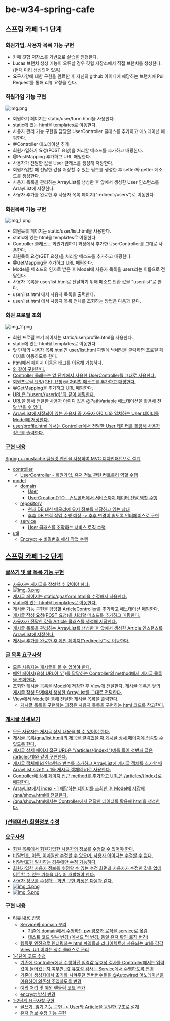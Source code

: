 # be-w34-spring-cafe
## 스프링 카페 1-1 단계
### 회원가입, 사용자 목록 기능 구현
- 카페 깃헙 저장소를 기반으로 실습을 진행한다.
- Lucas 브랜치 생성 기능이 오류날 경우 깃헙 저장소에서 직접 브랜치를 생성한다. (현재 미리 생성되어 있음)
- 요구사항에 대한 구현을 완료한 후 자신의 github 아이디에 해당하는 브랜치에 Pull Request를 통해 리뷰 요청을 한다.

### 회원가입 기능 구현
![img.png](img.png)
- 회원하기 페이지는 static/user/form.html을 사용한다.
- static에 있는 html을 templates로 이동한다.
- 사용자 관리 기능 구현을 담당할 UserController 클래스를 추가하고 애노테이션 매핑한다.
- @Controller 애노테이션 추가
- 회원가입하기 요청(POST 요청)을 처리할 메소드를 추가하고 매핑한다.
- @PostMapping 추가하고 URL 매핑한다.
- 사용자가 전달한 값을 User 클래스를 생성해 저장한다.
- 회원가입할 때 전달한 값을 저장할 수 있는 필드를 생성한 후 setter와 getter 메소드를 생성한다.
- 사용자 목록을 관리하는 ArrayList를 생성한 후 앞에서 생성한 User 인스턴스를 ArrayList에 저장한다.
- 사용자 추가를 완료한 후 사용자 목록 페이지("redirect:/users")로 이동한다.

### 회원목록 기능 구현
![img_1.png](img_1.png)
- 회원목록 페이지는 static/user/list.html을 사용한다.
- static에 있는 html을 templates로 이동한다.
- Controller 클래스는 회원가입하기 과정에서 추가한 UserController를 그대로 사용한다.
- 회원목록 요청(GET 요청)을 처리할 메소드를 추가하고 매핑한다.
- @GetMapping을 추가하고 URL 매핑한다.
- Model을 메소드의 인자로 받은 후 Model에 사용자 목록을 users라는 이름으로 전달한다.
- 사용자 목록을 user/list.html로 전달하기 위해 메소드 반환 값을 "user/list"로 한다.
- user/list.html 에서 사용자 목록을 출력한다.
- user/list.html 에서 사용자 목록 전체를 조회하는 방법은 다음과 같다.

### 회원 프로필 조회
![img_2.png](img_2.png)
- 회원 프로필 보기 페이지는 static/user/profile.html을 사용한다.
- static에 있는 html을 templates로 이동한다.
- 앞 단계의 사용자 목록 html인 user/list.html 파일에 닉네임을 클릭하면 프로필 페이지로 이동하도록 한다.
- html에서 페이지 이동은 <a /> 태그를 이용해 가능하다.
- <a href="/users/{{userId}}" />와 같이 구현한다.
- Controller 클래스는 앞 단계에서 사용한 UserController를 그대로 사용한다.
- 회원프로필 요청(GET 요청)을 처리할 메소드를 추가하고 매핑한다.
- @GetMapping을 추가하고 URL 매핑한다.
- URL은 "/users/{userId}"와 같이 매핑한다.
- URL을 통해 전달한 사용자 아이디 값은 @PathVariable 애노테이션을 활용해 전달 받을 수 있다.
- ArrayList에 저장되어 있는 사용자 중 사용자 아이디와 일치하는 User 데이터를 Model에 저장한다.
- user/profile.html 에서는 Controller에서 전달한 User 데이터를 활용해 사용자 정보를 출력한다.

### 구현 내용
Spring + mustache 템플릿 엔진을 사용하여 MVC 디자인패턴으로 설계
- controller
  - UserController - 회원가입, 유저 정보 관련 컨트롤러 역할 수행
- model
  - domain
    - User
    - UserCreationDTO - 컨트롤러에서 서비스까지 데이터 전달 역할 수행
  - repository
    - 현재 DB 대신 메모리에 유저 정보를 저장하고 있는 상태
    - 추후 DB 연결 작업 수행 예정 -> 추후 변경이 쉽도록 인터페이스로 구현
  - service
    - User 클래스를 조작하는 서비스 로직 수행
- util
  - Encrypt -> 비밀번호 해싱 작업 수행

## 스프링 카페 1-2 단계
### 글쓰기 및 글 목록 기능 구현
- 사용자는 게시글을 작성할 수 있어야 한다.
- ![img_3.png](img_3.png)
- 게시글 페이지는 static/qna/form.html을 수정해서 사용한다.
- static에 있는 html을 templates로 이동한다.
- 게시글 기능 구현을 담당할 ArticleController를 추가하고 애노테이션 매핑한다.
- 게시글 작성 요청(POST 요청)을 처리할 메소드를 추가하고 매핑한다.
- 사용자가 전달한 값을 Article 클래스를 생성해 저장한다.
- 게시글 목록을 관리하는 ArrayList를 생성한 후 앞에서 생성한 Article 인스턴스를 ArrayList에 저장한다.
- 게시글 추가를 완료한 후 메인 페이지(“redirect:/”)로 이동한다.

### 글 목록 요구사항
- 모든 사용자는 게시글을 볼 수 있어야 한다.
- 메인 페이지(요청 URL이 “/”)를 담당하는 Controller의 method에서 게시글 목록을 조회한다.
- 조회한 게시글 목록을 Model에 저장한 후 View에 전달한다. 게시글 목록은 앞의 게시글 작성 단계에서 생성한 ArrayList를 그대로 전달한다.
- View에서 Model을 통해 전달한 게시글 목록을 출력한다.
   - 게시글 목록을 구현하는 과정은 사용자 목록을 구현하는 html 코드를 참고한다.

### 게시글 상세보기
- 모든 사용자는 게시글 상세 내용을 볼 수 있어야 한다.
- 게시글 목록(qna/list.html)의 제목을 클릭했을 때 게시글 상세 페이지에 접속할 수 있도록 한다.
- 게시글 상세 페이지 접근 URL은 "/articles/{index}"(예를 들어 첫번째 글은 /articles/1)와 같이 구현한다.
- 게시글 객체에 id 인스턴스 변수를 추가하고 ArrayList에 게시글 객체를 추가할 때 ArrayList.size() + 1을 게시글 객체의 id로 사용한다.
- Controller에 상세 페이지 접근 method를 추가하고 URL은 /articles/{index}로 매핑한다.
- ArrayList에서 index - 1 해당하는 데이터를 조회한 후 Model에 저장해 /qna/show.html에 전달한다.
- /qna/show.html에서는 Controller에서 전달한 데이터를 활용해 html을 생성한다.

### (선택미션) 회원정보 수정
### 요구사항
- 회원 목록에서 회원가입한 사용자의 정보를 수정할 수 있어야 한다.
- 비밀번호, 이름, 이메일만 수정할 수 있으며, 사용자 아이디는 수정할 수 없다.
- 비밀번호가 일치하는 경우에만 수정 가능하다.
- 회원가입한 사용자 정보를 수정할 수 있는 수정 화면과 사용자가 수정한 값을 업데이트할 수 있는 기능을 나누어 개발해야 한다.
- 사용자 정보를 수정하는 화면 구현 과정은 다음과 같다.
- ![img_4.png](img_4.png)
- ![img_5.png](img_5.png)

### 구현 내용
- 리뷰 내용 반영
  - Service와 domain 분리
    - 기존에 domain에서 수행하던 pw 암호화 로직을 service로 옮김
    - 테스트 코드 일부 변경 (메서드 명 변경, 동일 유저 확인 로직 변경)
  - 템플릿 엔진으로 렌더링하는 html 파일들과 리다이렉트에 사용되는 url을 각각 View, Url 이라는 상수 클래스로 관리
- 1-1단계 코드 수정
  - 기존에 Controller에서 수행하던 입력값 유효성 검사를 Controller에서는 입력값이 들어왔는지 여부만, 값 유효성 검사는 Service에서 수행하도록 변경
  - 기존에 생성자에서 초기화 시켜주던 멤버변수들을 @Autowired 어노테이션을 이용하여 의존성 주입하도록 변경
  - 예외 처리 및 예외 핸들링 코드 추가
  - encrypt 방식 변경
- 1-2단계 요구사항 구현
  - 글쓰기, 읽기 기능 구현 -> User와 Article을 동일한 구조로 설계
  - 유저 정보 수정 기능 구현
